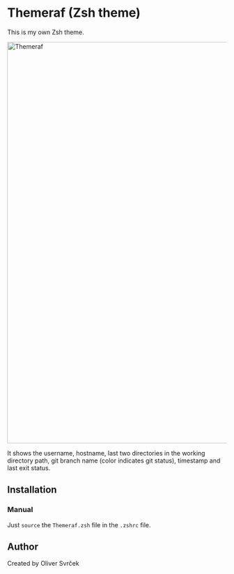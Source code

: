 
# Themeraf (Zsh theme)

This is my own Zsh theme.

<img width="922" alt="Themeraf" src="https://user-images.githubusercontent.com/75705745/229898356-b599194d-1db8-43f1-94d8-398210529041.png">

It shows the username, hostname, last two directories in the working directory path, git branch name (color indicates git status), timestamp and last exit status.

## Installation

### Manual

Just `source` the `Themeraf.zsh` file in the `.zshrc` file. 

## Author
Created by Oliver Svrček
